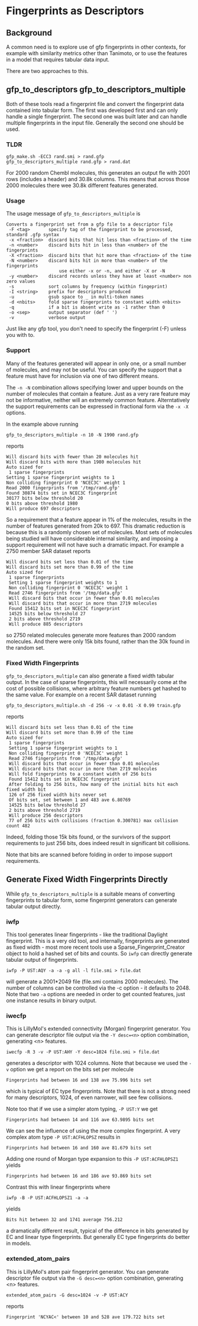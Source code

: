 # Fingerprints as Descriptors

## Background

A common need is to explore use of gfp fingerprints in other contexts, for
example with similarity metrics other than Tanimoto, or to use the features
in a model that requires tabular data input.

There are two approaches to this.

## gfp_to_descriptors gfp_to_descriptors_multiple

Both of these tools read a fingerprint file and convert the fingerprint 
data contained into tabular form. The first was developed first and can
only handle a single fingerprint. The second one was built later and can
handle multiple fingerprints in the input file. Generally the second one
should be used.

### TLDR
```
gfp_make.sh -ECC3 rand.smi > rand.gfp
gfp_to_descriptors_multiple rand.gfp > rand.dat
```
For 2000 random Chembl molecules, this generates an output fle with 2001 rows
(includes a header) and 30.8k columns. This means that across those 2000
molecules there wee 30.8k different features generated.

### Usage
The usage message of `gfp_to_descriptors_multiple` is 
```
Converts a fingerprint set from a gfp file to a descriptor file
 -F <tag>       specify tag of the fingerprint to be processed, standard .gfp syntax
 -x <fraction>  discard bits that hit less than <fraction> of the time
 -n <number>    discard bits hit in less than <number> of the fingerprints
 -X <fraction>  discard bits that hit more than <fraction> of the time
 -N <number>    discard bits hit in more than <number> of the fingerprints
                    use either -x or -n, and either -X or -N
 -y <number>    discard records unless they have at least <number> non zero values
 -s             sort columns by frequency (within fingeprint)
 -I <string>    prefix for descriptors produced
 -u             gsub space to _ in multi-token names
 -d <nbits>     fold sparse fingerprints to constant width <nbits>
 -q             if a bit is absent write as -1 rather than 0
 -o <sep>       output separator (def ' ')
 -v             verbose output
```
Just like any gfp tool, you don't need to specify the fingerprint (-F)
unless you with to.

### Support
Many of the features generated will appear in only one, or a small number of
molecules, and may not be useful. You can specify the support that a feature
must have for inclusion via one of two different means.

The `-n -N` combination allows specifying lower and upper bounds on the number
of molecules that contain a feature. Just as a very rare feature may not be
informative, neither will an extremely common feature. Alterntatively the
support requirements can be expressed in fractional form via the `-x -X` options.

In the example above running
```
gfp_to_descriptors_multiple -n 10 -N 1990 rand.gfp 
```
reports
```
Will discard bits with fewer than 20 molecules hit
Will discard bits with more than 1980 molecules hit
Auto sized for
 1 sparse fingerprints
Setting 1 sparse fingerprint weights to 1
Non colliding fingerprint 0 'NCEC3C' weight 1
Read 2000 fingerprints from '/tmp/rand.gfp'
Found 30874 bits set in NCEC3C fingerprint
30177 bits below threshold 20
0 bits above threshold 1980
Will produce 697 descriptors
```
So a requirement that a feature appear in 1% of the molecules, results in
the number of features generated from 20k to 697. This dramatic reduction is
because this is a randomly chosen set of molecules. Most sets of molecules
being studied will have considerable internal similarity, and imposing
a support requirement will not have such a dramatic impact. For example
a 2750 member SAR dataset reports
```
Will discard bits set less than 0.01 of the time
Will discard bits set more than 0.99 of the time
Auto sized for
 1 sparse fingerprints
 Setting 1 sparse fingerprint weights to 1
 Non colliding fingerprint 0 'NCEC3C' weight 1
 Read 2746 fingerprints from '/tmp/data.gfp'
 Will discard bits that occur in fewer than 0.01 molecules
 Will discard bits that occur in more than 2719 molecules
 Found 15412 bits set in NCEC3C fingerprint
 14525 bits below threshold 27
 2 bits above threshold 2719
 Will produce 885 descriptors
```
so 2750 related molecules generate more features than 2000 random molecules.
And there were only 15k bits found, rather than the 30k found in the random set.

### Fixed Width Fingerprints
`gfp_to_descriptors_multiple` can also generate a fixed width tabular output.
In the case of sparse fingerprints, this will necessarily come at the cost of
possible collisions, where arbitrary feature numbers get hashed to the same
value. For example on a recent SAR dataset running
```
gfp_to_descriptors_multiple.sh -d 256 -v -x 0.01 -X 0.99 train.gfp
```
reports
```
Will discard bits set less than 0.01 of the time
Will discard bits set more than 0.99 of the time
Auto sized for
 1 sparse fingerprints
 Setting 1 sparse fingerprint weights to 1
 Non colliding fingerprint 0 'NCEC3C' weight 1
 Read 2746 fingerprints from '/tmp/data.gfp'
 Will discard bits that occur in fewer than 0.01 molecules
 Will discard bits that occur in more than 2719 molecules
 Will fold fingerprints to a constant width of 256 bits
 Found 15412 bits set in NCEC3C fingerprint
 After folding to 256 bits, how many of the initial bits hit each fixed width bit
 126 of 256 fixed width bits never set
 Of bits set, set between 1 and 483 ave 6.80769
 14525 bits below threshold 27
 2 bits above threshold 2719
 Will produce 256 descriptors
 77 of 256 bits with collisions (fraction 0.300781) max collision count 482
```
Indeed, folding those 15k bits found, or the survivors of the support requirements
to just 256 bits, does indeed result in significant bit collisions.

Note that bits are scanned before folding in order to impose support requirements.

## Generate Fixed Width Fingerprints Directly
While `gfp_to_descriptors_multiple` is a suitable means of converting fingerprints
to tabular form, some fingerprint generators can generate tabular output
directly.

### iwfp
This tool generates linear fingerprints - like the traditional Daylight fingerprint.
This is a very old tool, and internally, fingerprints are generated as fixed width -
most more recent tools use a Sparse_Fingerprint_Creator object to hold a hashed
set of bits and counts. So `iwfp` can directly generate tabular output of fingerprints.
```
iwfp -P UST:AQY -a -a -g all -l file.smi > file.dat
```
will generate a 2001*2049 file (file.smi contains 2000 molecules). The number
of columns can be controlled via the -c option - it defaults to 2048. Note that
two `-a` options are needed in order to get counted features, just one instance
results in binary output.

### iwecfp
This is LillyMol's extended connectivity (Morgan) fingerprint generator. You can
generate descriptor file output via the `-Y desc=<n>` option combination, generating
\<n\> features.

```
iwecfp -R 3 -v -P UST:AHY -Y desc=1024 file.smi > file.dat
```
generates a descriptor with 1024 columns. Note that because we used the `-v` option
we get a report on the bits set per molecule
```
Fingerprints had between 16 and 138 ave 75.996 bits set
```
which is typical of EC type fingerprints. Note that there is not a strong need
for many descriptors, 1024, of even narrower, will see few collisions.

Note too that if we use a simpler atom typing, `-P UST:Y` we get
```
Fingerprints had between 14 and 116 ave 63.9895 bits set
```
We can see the influence of using the more complex fingerprint. A very
complex atom type `-P UST:ACFHLOPSZ` results in
```
Fingerprints had between 16 and 160 ave 81.679 bits set
```
Adding one round of Morgan type expansion to this `-P UST:ACFHLOPSZ1` yields
```
Fingerprints had between 16 and 186 ave 93.869 bits set
```
Contrast this with linear fingerprints where
```
iwfp -B -P UST:ACFHLOPSZ1 -a -a
```
yields
```
Bits hit between 32 and 1741 average 756.212
```
a dramatically different result, typical of the difference in bits generated
by EC and linear type fingerprints. But generally EC type fingerprints do better
in models.


### extended_atom_pairs
This is LillyMol's atom pair fingerprint generator. You can generate descriptor
file output via the `-G desc=<n>` option combination, generating \<n\> features.

```
extended_atom_pairs -G desc=1024 -v -P UST:ACY
```
reports
```
Fingerprint 'NCYAC<' between 10 and 528 ave 179.722 bits set
```
